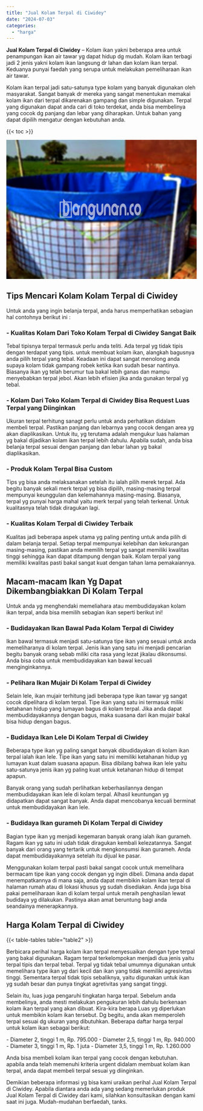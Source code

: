 ```yaml
---
title: "Jual Kolam Terpal di Ciwidey"
date: "2024-07-03"
categories: 
  - "harga"
---
```


**Jual Kolam Terpal di Ciwidey** – Kolam ikan yakni beberapa area untuk penampungan ikan air tawar yg dapat hidup dg mudah. Kolam ikan terbagi jadi 2 jenis yakni kolam ikan langsung dr lahan dan kolam ikan terpal. Keduanya punyai faedah yang serupa untuk melakukan pemeliharaan ikan air tawar.

Kolam ikan terpal jadi satu-satunya type kolam yang banyak digunakan oleh masyarakat. Sangat banyak dr mereka yang sangat menentukan memakai kolam ikan dari terpal dikarenakan gampang dan simple digunakan. Terpal yang digunakan dapat anda cari di toko terdekat, anda bisa membelinya yang cocok dg panjang dan lebar yang diharapkan. Untuk bahan yang dapat dipilih mengatur dengan kebutuhan anda.

{{< toc >}}

![Jual Kolam Terpal di Ciwidey](/images/jual-kolam-terpal-54.png)

## Tips Mencari Kolam Kolam Terpal di Ciwidey

Untuk anda yang ingin belanja terpal, anda harus memperhatikan sebagian hal contohnya berikut ini :

### \- Kualitas Kolam Dari Toko Kolam Terpal di Ciwidey Sangat Baik

Tebal tipisnya terpal termasuk perlu anda teliti. Ada terpal yg tidak tipis dengan terdapat yang tipis. untuk membuat kolam ikan, alangkah bagusnya anda pilih terpal yang tebal. Keadaan ini dapat sangat menolong anda supaya kolam tidak gampang robek ketika ikan sudah besar nantinya. Biasanya ikan yg telah berumur tua bakal lebih ganas dan mampu menyebabkan terpal jebol. Akan lebih efisien jika anda gunakan terpal yg tebal.

### \- Kolam Dari Toko Kolam Terpal di Ciwidey Bisa Request Luas Terpal yang Diinginkan

Ukuran terpal terhitung sanagt perlu untuk anda perhatikan didalam membeli terpal. Pastikan panjang dan lebarnya yang cocok dengan area yg akan diaplikasikan. Untuk itu, yg terutama adalah mengukur luas halaman yg bakal dijadikan kolam ikan terpal lebih dahulu. Apabila sudah, anda bisa belanja terpal sesuai dengan panjang dan lebar lahan yg bakal diaplikasikan.

### \- Produk Kolam Terpal Bisa Custom

Tips yg bisa anda melaksanakan setelah itu ialah pilih merek terpal. Ada begitu banyak sekali merk terpal yg bisa dipilih, masing-masing terpal mempunyai keunggulan dan kelemahannya masing-masing. Biasanya, terpal yg punyai harga mahal yaitu merk terpal yang telah terkenal. Untuk kualitasnya telah tidak diragukan lagi.

### \- Kualitas Kolam Terpal di Ciwidey Terbaik

Kualitas jadi beberapa aspek utama yg paling penting untuk anda pilih di dalam belanja terpal. Setiap terpal mempunyai kelebihan dan kekurangan masing-masing, pastikan anda memilih terpal yg sangat memiliki kwalitas tinggi sehingga ikan dapat ditampung dengan baik. Kolam terpal yang memiliki kwalitas pasti bakal sangat kuat dengan tahan lama pemakaiannya.

## Macam-macam Ikan Yg Dapat Dikembangbiakkan Di Kolam Terpal

Untuk anda yg menghendaki memeliahara atau membudidayakan kolam ikan terpal, anda bisa memilih sebagian ikan seperti berikut ini!

### \- Budidayakan Ikan Bawal Pada Kolam Terpal di Ciwidey

Ikan bawal termasuk menjadi satu-satunya tipe ikan yang sesuai untuk anda memeliharanya di kolam terpal. Jenis ikan yang satu ini menjadi pencarian begitu banyak orang sebab miliki cita rasa yang lezat jikalau dikonsumsi. Anda bisa coba untuk membudidayakan kan bawal kecuali menginginkannya.

### \- Pelihara Ikan Mujair Di Kolam Terpal di Ciwidey

Selain lele, ikan mujair terhitung jadi beberapa type ikan tawar yg sangat cocok dipelihara di kolam terpal. Tipe ikan yang satu ini termasuk miliki ketahanan hidup yang lumayan bagus di kolam terpal. Jika anda dapat membudidayakannya dengan bagus, maka suasana dari ikan mujair bakal bisa hidup dengan bagus.

### \- Budidaya Ikan Lele Di Kolam Terpal di Ciwidey

Beberapa type ikan yg paling sangat banyak dibudidayakan di kolam ikan terpal ialah ikan lele. Tipe ikan yang satu ini memiliki ketahanan hidup yg lumayan kuat dalam suasana apapun. Bisa dibilang bahwa ikan lele yaitu satu-satunya jenis ikan yg paling kuat untuk ketahanan hidup di tempat apapun.

Banyak orang yang sudah perlihatkan keberhasilannya dengan membudidayakan ikan lele di kolam terpal. Alhasil keuntungan yg didapatkan dapat sangat banyak. Anda dapat mencobanya kecuali berminat untuk membudidayakan ikan lele.

### \- Budidaya Ikan gurameh Di Kolam Terpal di Ciwidey

Bagian type ikan yg menjadi kegemaran banyak orang ialah ikan gurameh. Ragam ikan yg satu ini udah tidak diragukan kembali kelezatannya. Sangat banyak dari orang yang tertarik untuk mengkonsumsi ikan gurameh. Anda dapat membudidayakannya setelah itu dijual ke pasar.

Menggunakan kolam terpal pasti bakal sangat cocok untuk memelihara bermacam tipe ikan yang cocok dengan yg ingin dibeli. Dimana anda dapat menempatkannya di mana saja, anda dapat membikin kolam ikan terpal di halaman rumah atau di lokasi khusus yg sudah disediakan. Anda juga bisa pakai pemeliharaan ikan di kolam terpal untuk meraih penghasilan lewat budidaya yg dilakukan. Pastinya akan amat beruntung bagi anda seandainya menerapkannya.

## Harga Kolam Terpal di Ciwidey

{{< table-tables table="table2" >}}

Berbicara perihal harga kolam ikan terpal menyesuaikan dengan type terpal yang bakal digunakan. Ragam terpal terkelompokan menjadi dua jenis yaitu terpal tipis dan terpal tebal. Terpal yg tidak tebal umumnya digunakan untuk memelihara type ikan yg dari kecil dan ikan yang tidak memiliki agresivitas tinggi. Sementara terpal tidak tipis sebaliknya, yaitu digunakan untuk ikan yg sudah besar dan punya tingkat agretivitas yang sangat tinggi.

Selain itu, luas juga pengaruhi tingkatan harga terpal. Sebelum anda membelinya, anda mesti melakukan pengukuran lebih dahulu berkenaan kolam ikan terpal yang akan dibuat. Kira-kira berapa Luas yg diperlukan untuk membikin kolam ikan tersebut. Dg begitu, anda akan memperoleh terpal sesuai dg ukuran yang dibutuhkan. Beberapa daftar harga terpal untuk kolam ikan sebagai berikut:

\- Diameter 2, tinggi 1 m, Rp. 795.000 - Diameter 2,5, tinggi 1 m, Rp. 940.000 - Diameter 3, tinggi 1 m, Rp. 1 juta - Diameter 3,5, tinggi 1 m, Rp. 1.260.000

Anda bisa membeli kolam ikan terpal yang cocok dengan kebutuhan. apabila anda telah memenuhi kriteria urgent didalam membuat kolam ikan terpal, anda dapat membeli terpal sesuai yg diinginkan.

Demikian beberapa informasi yg bisa kami uraikan perihal Jual Kolam Terpal di Ciwidey. Apabila diantara anda ada yang sedang memerlukan produk Jual Kolam Terpal di Ciwidey dari kami, silahkan konsultasikan dengan kami saat ini juga. Mudah-mudahan berfaedah, tanks.

